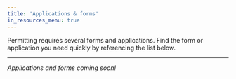 ```yaml
---
title: 'Applications & forms'
in_resources_menu: true
---
```



Permitting requires several forms and applications. Find the form or application you need quickly by referencing the list below.

---

*Applications and forms coming soon!*